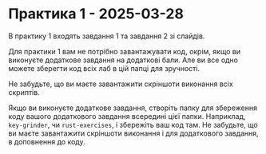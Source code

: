 # Практика 1 - 2025-03-28

В практику 1 входять завдання 1 та завдання 2 зі слайдів.

Для практики 1 вам не потрібно завантажувати код, окрім, якщо ви виконуєте
додаткове завдання на додаткові бали.  Але ви все одно можете зберегти код всіх
лаб в цій папці для зручності.

Не забудьте, що ви маєте завантажити скріншоти виконання всіх скриптів.

Якщо ви виконуєте додаткове завдання, створіть папку для збереження коду вашого
додаткового завдання всередині цієї папки.  Наприклад, `key-grinder`, чи
`rust-exercises`, і збережіть ваш код там.  Не забудьте, що ви маєте
завантажити скріншоти виконання і для додаткового завдання, в доповнення до
коду.
